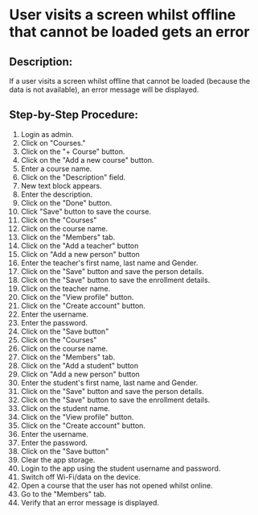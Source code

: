 # User visits a screen whilst offline that cannot be loaded gets an error

## Description:

If a user visits a screen whilst offline that cannot be loaded (because the data is not available), an error message will be displayed.

## Step-by-Step Procedure:

1. Login as admin.
2. Click on "Courses."
3. Click on the "+ Course" button.
4. Click on the "Add a new course" button.
5. Enter a course name.
6. Click on the "Description" field.
7. New text block appears.
8. Enter the description.
9. Click on the "Done" button.
10. Click "Save" button to save the course.
11. Click on the "Courses"
12. Click on the course name.
13. Click on the "Members" tab.
14. Click on the "Add a teacher" button
15. Click on "Add a new person" button
16. Enter the teacher's first name, last name and Gender.
17. Click on the "Save" button and save the person details.
18. Click on the "Save" button to save the enrollment details.
19. Click on the teacher name.
20. Click on the "View profile" button.
21. Click on the "Create account" button.
22. Enter the username.
23. Enter the password.
24. Click on the "Save button"
25. Click on the "Courses"
26. Click on the course name.
27. Click on the "Members" tab.
28. Click on the "Add a student" button
29. Click on "Add a new person" button
30. Enter the student's first name, last name and Gender.
31. Click on the "Save" button and save the person details.
32. Click on the "Save" button to save the enrollment details.
33. Click on the student name.
34. Click on the "View profile" button.
35. Click on the "Create account" button.
36. Enter the username.
37. Enter the password.
38. Click on the "Save button"
39. Clear the app storage.
40. Login to the app using the student username and password.
41. Switch off Wi-Fi/data on the device.
42. Open a course that the user has not opened whilst online.
43. Go to the "Members" tab.
44. Verify that an error message is displayed.